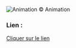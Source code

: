 ![Animation](./asset/icon.png)
 &copy; Animation 

 ### Lien :
[Cliquer sur le lien](https://github.com/Anilcharif/Animation-css.git)